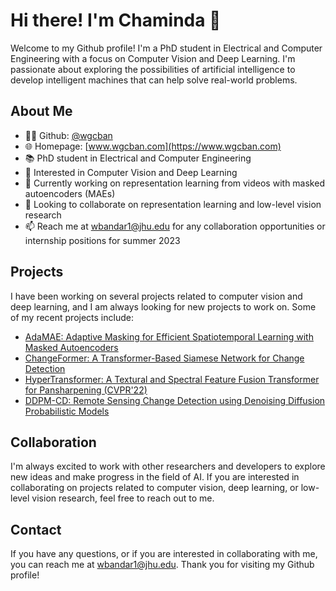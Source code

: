 # Hi there! I'm Chaminda 👋

Welcome to my Github profile! I'm a PhD student in Electrical and Computer Engineering with a focus on Computer Vision and Deep Learning. I'm passionate about exploring the possibilities of artificial intelligence to develop intelligent machines that can help solve real-world problems.

## About Me

- 👨‍💻 Github: [@wgcban](https://github.com/wgcban)
- 🌐 Homepage: [www.wgcban.com](https://www.wgcban.com)
- 📚 PhD student in Electrical and Computer Engineering
- 👀 Interested in Computer Vision and Deep Learning
- 🌱 Currently working on representation learning from videos with masked autoencoders (MAEs)
- 💞️ Looking to collaborate on representation learning and low-level vision research
- 📫 Reach me at wbandar1@jhu.edu for any collaboration opportunities or internship positions for summer 2023

## Projects

I have been working on several projects related to computer vision and deep learning, and I am always looking for new projects to work on. Some of my recent projects include:

- [AdaMAE: Adaptive Masking for Efficient Spatiotemporal Learning with Masked Autoencoders](https://github.com/wgcban/adamae)
- [ChangeFormer: A Transformer-Based Siamese Network for Change Detection](https://github.com/wgcban/ChangeFormer)
- [HyperTransformer: A Textural and Spectral Feature Fusion Transformer for Pansharpening (CVPR'22)](https://github.com/wgcban/HyperTransformer)
- [DDPM-CD: Remote Sensing Change Detection using Denoising Diffusion Probabilistic Models](https://github.com/wgcban/ddpm-cd)

## Collaboration

I'm always excited to work with other researchers and developers to explore new ideas and make progress in the field of AI. If you are interested in collaborating on projects related to computer vision, deep learning, or low-level vision research, feel free to reach out to me.

## Contact

If you have any questions, or if you are interested in collaborating with me, you can reach me at wbandar1@jhu.edu. Thank you for visiting my Github profile!
